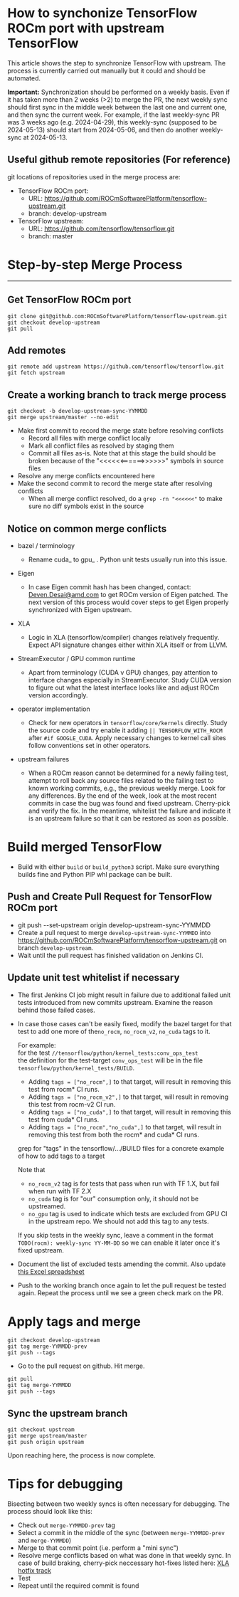 How to synchonize TensorFlow ROCm port with upstream TensorFlow
===============================================================

This article shows the step to synchronize TensorFlow with upstream. The
process is currently carried out manually but it could and should be automated.

**Important:** Synchronization should be performed on a weekly basis. Even if it has taken more than 2 weeks (>2) to merge the PR, the next weekly sync should first sync in the middle week between the last one and current one, and then sync the current week.
For example, if the last weekly-sync PR was 3 weeks ago (e.g. 2024-04-29), this weekly-sync (supposed to be 2024-05-13) should start from 2024-05-06, and then do another weekly-sync at 2024-05-13.

Useful github remote repositories (For reference)
-------------------------------------------------

git locations of repositories used in the merge process are:

- TensorFlow ROCm port:
  - URL: <https://github.com/ROCmSoftwarePlatform/tensorflow-upstream.git>
  - branch: develop-upstream
- TensorFlow upstream:
  - URL: <https://github.com/tensorflow/tensorflow.git>
  - branch: master

# Step-by-step Merge Process
--------------------------

## Get TensorFlow ROCm port

```
git clone git@github.com:ROCmSoftwarePlatform/tensorflow-upstream.git
git checkout develop-upstream
git pull
```

## Add remotes
```
git remote add upstream https://github.com/tensorflow/tensorflow.git
git fetch upstream
```

## Create a working branch to track merge process

```
git checkout -b develop-upstream-sync-YYMMDD
git merge upstream/master --no-edit
```

- Make first commit to record the merge state before resolving conflicts
  - Record all files with merge conflict locally
  - Mark all conflict files as resolved by staging them
  - Commit all files as-is. Note that at this stage the build should be broken
    because of the "<<<<<<======>>>>>>" symbols in source files
- Resolve any merge conflicts encountered here
- Make the second commit to record the merge state after resolving conflicts
  - When all merge conflict resolved, do a ```grep -rn "<<<<<<"``` to make sure
    no diff symbols exist in the source

## Notice on common merge conflicts

- bazel / terminology
  - Rename cuda_ to gpu_ . Python unit tests usually run into this issue.

- Eigen
  - In case Eigen commit hash has been changed, contact:
    Deven.Desai@amd.com to get ROCm version of Eigen patched. The next version
    of this process would cover steps to get Eigen properly synchronized with
    Eigen upstream.

- XLA
  - Logic in XLA (tensorflow/compiler) changes relatively frequently. Expect
    API signature changes either within XLA itself or from LLVM.

- StreamExecutor / GPU common runtime
  - Apart from terminology (CUDA v GPU) changes, pay attention to interface
    changes especially in StreamExecutor. Study CUDA version to figure out what
    the latest interface looks like and adjust ROCm version accordingly.

- operator implementation
  - Check for new operators in `tensorflow/core/kernels` directly. Study the
    source code and try enable it adding `|| TENSORFLOW_WITH_ROCM` after
    `#if GOOGLE_CUDA`. Apply necessary changes to kernel call sites follow
    conventions set in other operators.

- upstream failures
  - When a ROCm reason cannot be determined for a newly failing test, attempt
    to roll back any source files related to the failing test to known working
    commits, e.g., the previous weekly merge.  Look for any differences.  By
    the end of the week, look at the most recent commits in case the bug was
    found and fixed upstream.  Cherry-pick and verify the fix.  In the meantime,
    whitelist the failure and indicate it is an upstream failure so that it can
    be restored as soon as possible.

# Build merged TensorFlow

- Build with either `build` or `build_python3` script. Make sure everything
  builds fine and Python PIP whl package can be built.

## Push and Create Pull Request for TensorFlow ROCm port

- git push --set-upstream origin develop-upstream-sync-YYMMDD
- Create a pull request to merge `develop-upstream-sync-YYMMDD` into
  <https://github.com/ROCmSoftwarePlatform/tensorflow-upstream.git> on branch
  `develop-upstream`.
- Wait until the pull request has finished validation on Jenkins CI.

## Update unit test whitelist if necessary

- The first Jenkins CI job might result in failure due to additional failed
  unit tests introduced from new commits upstream. Examine the reason behind
  those failed cases.
- In case those cases can't be easily fixed, modify the bazel target for that
  test to add one more of the`no_rocm`, `no_rocm_v2`, `no_cuda` tags to it.

  For example:\
  for the test `//tensorflow/python/kernel_tests:conv_ops_test`\
  the definition for the test-target `conv_ops_test` will be in the file
  `tensorflow/python/kernel_tests/BUILD`.
  - Adding `tags = ["no_rocm",]` to that target, will result in removing this
    test from rocm* CI runs.
  - Adding `tags = ["no_rocm_v2",]` to that target, will result in removing this
    test from rocm-v2 CI run.
  - Adding `tags = ["no_cuda",]` to that target, will result in removing this
    test from cuda* CI runs.
  - Adding `tags = ["no_rocm","no_cuda",]` to that target, will result in
    removing this test from both the rocm* and cuda* CI runs.

  grep for "tags" in the tensorflow/.../BUILD files for a concrete example of
  how to add tags to a target

  Note that
  - `no_rocm_v2` tag is for tests that pass when run with TF 1.X, but fail when run with TF 2.X
  - `no_cuda` tag is for "our" consumption only, it should not be upstreamed.
  - `no_gpu` tag is used to indicate which tests are excluded from GPU CI in the
    upstream repo. We should not add this tag to any tests.

  If you skip tests in the weekly sync, leave a comment in the format `TODO(rocm): weekly-sync YY-MM-DD` so we can enable it later once it's fixed upstream.

- Document the list of excluded tests amending the commit.
  Also update [this  Excel spreadsheet](https://amdcloud-my.sharepoint.com/:x:/r/personal/deven_amd_com/Documents/TF%20CI%20Unit%20Test%20Status.xlsx?d=w42bd3e2e76534209bd0438aa92857fa6&csf=1&e=5zpGPh)

- Push to the working branch once again to let the pull request be tested
  again. Repeat the process until we see a green check mark on the PR.

# Apply tags and merge

```
git checkout develop-upstream
git tag merge-YYMMDD-prev
git push --tags
```

- Go to the pull request on github. Hit merge.

```
git pull
git tag merge-YYMMDD
git push --tags
```

## Sync the upstream branch

```
git checkout upstream
git merge upstream/master
git push origin upstream
```

Upon reaching here, the process is now complete.

# Tips for debugging

Bisecting between two weekly syncs is often necessary for debugging. The process should look like this:
* Check out `merge-YYMMDD-prev` tag
* Select a commit in the middle of the sync (between `merge-YYMMDD-prev` and `merge-YYMMDD`)
* Merge to that commit point (i.e. perform a "mini sync")
* Resolve merge conflicts based on what was done in that weekly sync. In case of build braking, cherry-pick neccessary hot-fixes listed here: [XLA hotfix track](https://confluence.amd.com/display/~cchen104/XLA+hotfix+track)
* Test
* Repeat until the required commit is found
